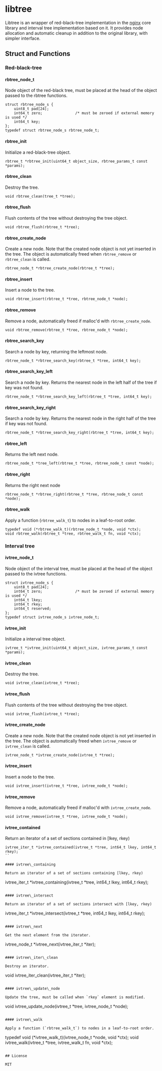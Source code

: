 # libtree

Libtree is an wrapper of red-black-tree implementation in the [nginx](https://nginx.org/) core library and interval tree implementation based on it. It provides node allocation and automatic cleanup in addition to the original library, with simpler interface.



## Struct and Functions

### Red-black-tree

#### rbtree\_node\_t

Node object of the red-black tree, must be placed at the head of the object passed to the rbtree functions.

```
struct rbtree_node_s {
	uint8_t pad[24];
	int64_t zero;				/* must be zeroed if external memory is used */
	int64_t key;
};
typedef struct rbtree_node_s rbtree_node_t;
```

#### rbtree\_init

Initialize a red-black-tree object.

```
rbtree_t *rbtree_init(uint64_t object_size, rbtree_params_t const *params);
```


####  rbtree\_clean

Destroy the tree.

```
void rbtree_clean(tree_t *tree);
```

#### rbtree\_flush

Flush contents of the tree without destroying the tree object.

```
void rbtree_flush(rbtree_t *tree);
```

#### rbtree\_create\_node

Create a new node. Note that the created node object is not yet inserted in the tree. The object is automatically freed when `rbtree_remove` or `rbtree_clean` is called.

```
rbtree_node_t *rbtree_create_node(rbtree_t *tree);
```

#### rbtree\_insert

Insert a node to the tree.

```
void rbtree_insert(rbtree_t *tree, rbtree_node_t *node);
```

#### rbtree\_remove

Remove a node, automatically freed if malloc'd with `rbtree_create_node`.

```
void rbtree_remove(rbtree_t *tree, rbtree_node_t *node);
```

#### rbtree\_search\_key

Search a node by key, returning the leftmost node.

```
rbtree_node_t *rbtree_search_key(rbtree_t *tree, int64_t key);
```

#### rbtree\_search\_key\_left

Search a node by key. Returns the nearest node in the left half of the tree if key was not found.

```
rbtree_node_t *rbtree_search_key_left(rbtree_t *tree, int64_t key);
```

#### rbtree\_search\_key\_right

Search a node by key. Returns the nearest node in the right half of the tree if key was not found.

```
rbtree_node_t *rbtree_search_key_right(rbtree_t *tree, int64_t key);
```

#### rbtree\_left

Returns the left next node.

```
rbtree_node_t *tree_left(rbtree_t *tree, rbtree_node_t const *node);
```

#### rbtree\_right

Returns the right next node

```
rbtree_node_t *rbtree_right(rbtree_t *tree, rbtree_node_t const *node);
```

#### rbtree\_walk

Apply a function (`rbtree_walk_t`) to nodes in a leaf-to-root order.

```
typedef void (*rbtree_walk_t)(rbtree_node_t *node, void *ctx);
void rbtree_walk(rbtree_t *tree, rbtree_walk_t fn, void *ctx);
```

### Interval tree

#### ivtree\_node\_t

Node object of the interval tree, must be placed at the head of the object passed to the ivtree functions.

```
struct ivtree_node_s {
	uint8_t pad[24];
	int64_t zero;				/* must be zeroed if external memory is used */
	int64_t lkey;
	int64_t rkey;
	int64_t reserved;
};
typedef struct ivtree_node_s ivtree_node_t;
```

#### ivtree\_init

Initialize a interval tree object.

```
ivtree_t *ivtree_init(uint64_t object_size, ivtree_params_t const *params);
```

#### ivtree\_clean

Destroy the tree.

```
void ivtree_clean(ivtree_t *tree);
```

#### ivtree\_flush

Flush contents of the tree without destroying the tree object.

```
void ivtree_flush(ivtree_t *tree);
```

#### ivtree\_create\_node

Create a new node. Note that the created node object is not yet inserted in the tree. The object is automatically freed when `ivtree_remove` or `ivtree_clean` is called.

```
ivtree_node_t *ivtree_create_node(ivtree_t *tree);
```

#### ivtree\_insert

Insert a node to the tree.

```
void ivtree_insert(ivtree_t *tree, ivtree_node_t *node);
```

#### ivtree\_remove

Remove a node, automatically freed if malloc'd with `ivtree_create_node`.

```
void ivtree_remove(ivtree_t *tree, ivtree_node_t *node);
```

#### ivtree\_contained

Return an iterator of a set of sections contained in [lkey, rkey)

```
ivtree_iter_t *ivtree_contained(ivtree_t *tree, int64_t lkey, int64_t rkey);
``

#### ivtree\_containing

Return an iterator of a set of sections containing [lkey, rkey)

```
ivtree_iter_t *ivtree_containing(ivtree_t *tree, int64_t lkey, int64_t rkey);
```

#### ivtree\_intersect

Return an iterator of a set of sections intersect with [lkey, rkey)

```
ivtree_iter_t *ivtree_intersect(ivtree_t *tree, int64_t lkey, int64_t rkey);
```

#### ivtree\_next

Get the next element from the iterater.

```
ivtree_node_t *ivtree_next(ivtree_iter_t *iter);
```

#### ivtree\_iter\_clean

Destroy an iterator.

```
void ivtree_iter_clean(ivtree_iter_t *iter);
```

#### ivtree\_update\_node

Update the tree, must be called when `rkey` element is modified.

```
void ivtree_update_node(ivtree_t *tree, ivtree_node_t *node);
```

#### ivtree\_walk

Apply a function (`rbtree_walk_t`) to nodes in a leaf-to-root order.

```
typedef void (*ivtree_walk_t)(ivtree_node_t *node, void *ctx);
void ivtree_walk(ivtree_t *tree, ivtree_walk_t fn, void *ctx);
```

## License

MIT